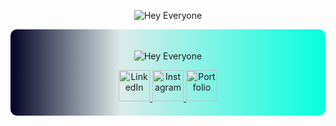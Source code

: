 <p align="center">
  <img src="https://capsule-render.vercel.app/api?type=venom&height=300&color=gradient&text=Hey%20Everyone&textBg=false&desc=Connect%20with%20me!&animation=fadeIn&fontColor=black" alt="Hey Everyone"/>
</p>

<div style="background: linear-gradient(90deg, rgba(2,0,36,1) 0%, rgba(9,121,108,0.13217787114845936) 35%, rgba(0,255,222,0.9837184873949579) 100%); padding: 20px; border-radius: 10px; text-align: center;">
  <p align="center">
  <img src="https://capsule-render.vercel.app/api?type=venom&height=300&color=gradient&text=Hey%20Everyone&textBg=false&desc=Connect%20with%20me!&animation=fadeIn&fontColor=black" alt="Hey Everyone"/>
</p>
  <a href="https://www.linkedin.com/in/aryan-bhat-021212257/" target="_blank">
    <img height="50" src="https://upload.wikimedia.org/wikipedia/commons/0/01/LinkedIn_Logo.svg" alt="LinkedIn"/>
  </a>
  <a href="https://www.instagram.com/aryan_bhat___/?utm_source=ig_web_button_share_sheet&igsh=ZDNlZDc0MzIxNw==" target="_blank">
    <img height="50" src="https://upload.wikimedia.org/wikipedia/commons/a/a5/Instagram_icon.png" alt="Instagram"/>
  </a>
  <a href="https://www.yourportfolio.com" target="_blank">
    <img height="50" src="https://upload.wikimedia.org/wikipedia/commons/thumb/7/76/Font_Awesome_5_solid_user.svg/1200px-Font_Awesome_5_solid_user.svg.png" alt="Portfolio"/>
  </a>
</div>





